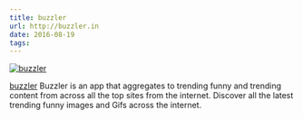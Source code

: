 ```yaml
---
title: buzzler 
url: http://buzzler.in 
date: 2016-08-19
tags:  
---
```


[![buzzler](screenshots/buzzler.png)](http://buzzler.in)

[buzzler](http://buzzler.in) Buzzler is an app that aggregates to trending funny and trending content from across all the top sites from the internet. Discover all the latest trending funny images and Gifs across the internet.
